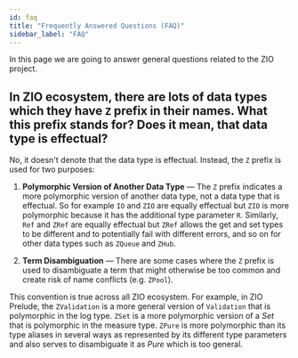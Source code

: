 ```yaml
---
id: faq
title: "Frequently Answered Questions (FAQ)"
sidebar_label: "FAQ"
---
```


In this page we are going to answer general questions related to the ZIO project.

## In ZIO ecosystem, there are lots of data types which they have `Z` prefix in their names. What this prefix stands for? Does it mean, that data type is effectual?

No, it doesn't denote that the data type is effectual. Instead, the `Z` prefix is used for two purposes:

1. **Polymorphic Version of Another Data Type** — The `Z` prefix indicates a more polymorphic version of another data type, not a data type that is effectual. So for example `IO` and `ZIO` are equally effectual but `ZIO` is more polymorphic because it has the additional type parameter `R`. Similarly, `Ref` and `ZRef` are equally effectual but `ZRef` allows the get and set types to be different and to potentially fail with different errors, and so on for other data types such as `ZQueue` and `ZHub`.

2. **Term Disambiguation** — There are some cases where the `Z` prefix is used to disambiguate a term that might otherwise be too common and create risk of name conflicts (e.g. `ZPool`).

This convention is true across all ZIO ecosystem. For example, in ZIO Prelude, the `ZValidation` is a more general version of `Validation` that is polymorphic in the log type. `ZSet` is a more polymorphic version of a _Set_ that is polymorphic in the measure type. `ZPure` is more polymorphic than its type aliases in several ways as represented by its different type parameters and also serves to disambiguate it as _Pure_ which is too general.
